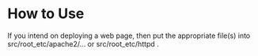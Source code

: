 # How to Use

If you intend on deploying a web page, then put the appropriate file(s)
into src/root_etc/apache2/... or src/root_etc/httpd .


